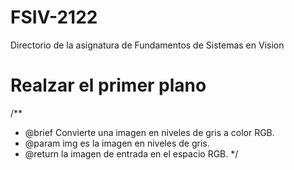 # FSIV-2122
Directorio de la asignatura de Fundamentos de Sistemas en Vision

# Realzar el primer plano
/**
 * @brief Convierte una imagen en niveles de gris a color RGB.
 * @param img es la imagen en niveles de gris.
 * @return la imagen de entrada en el espacio RGB.
 */
